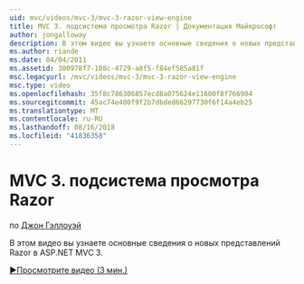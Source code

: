 ```yaml
---
uid: mvc/videos/mvc-3/mvc-3-razor-view-engine
title: MVC 3. подсистема просмотра Razor | Документация Майкрософт
author: jongalloway
description: В этом видео вы узнаете основные сведения о новых представлений Razor в ASP.NET MVC 3.
ms.author: riande
ms.date: 04/04/2011
ms.assetid: 300978f7-108c-4729-a8f5-f84ef585a81f
msc.legacyurl: /mvc/videos/mvc-3/mvc-3-razor-view-engine
msc.type: video
ms.openlocfilehash: 35f8c786306857ecd8a075624e11600f8f766904
ms.sourcegitcommit: 45ac74e400f9f2b7dbded66297730f6f14a4eb25
ms.translationtype: MT
ms.contentlocale: ru-RU
ms.lasthandoff: 08/16/2018
ms.locfileid: "41836358"
---
```

<a name="mvc-3---razor-view-engine"></a>MVC 3. подсистема просмотра Razor
====================
по [Джон Гэллоуэй](https://github.com/jongalloway)

В этом видео вы узнаете основные сведения о новых представлений Razor в ASP.NET MVC 3.

[&#9654;Просмотрите видео (3 мин.)](https://channel9.msdn.com/Blogs/ASP-NET-Site-Videos/mvc-3-razor-view-engine)
